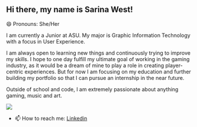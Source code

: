 ## Hi there, my name is Sarina West!
😄 Pronouns: She/Her
<p> I am currently a Junior at ASU. My major is Graphic Information Technology with a focus in User Experience.</p>

<p> I am always open to learning new things and continuously trying to improve my skills. I hope to one day fulfill my ultimate goal of working in the gaming industry, as it would be a dream of mine to play a role in creating player-centric experiences. But for now I am focusing on my education and further building my portfolio so that I can pursue an internship in the near future.</p>
<p>Outside of school and code, I am extremely passionate about anything gaming, music and art. 
  
  ![](https://media0.giphy.com/media/v1.Y2lkPTc5MGI3NjExN2Nxbm11bjgwdm54bjJ5N2dxZTQ3a3dtMnV3c3hldGF3MWFzMHNhNCZlcD12MV9pbnRlcm5hbF9naWZfYnlfaWQmY3Q9Zw/EU9Uy71hqoXPW/giphy.gif) 

- 📫 How to reach me:
  [Linkedin](https://www.linkedin.com/in/sarinawest/)
  



